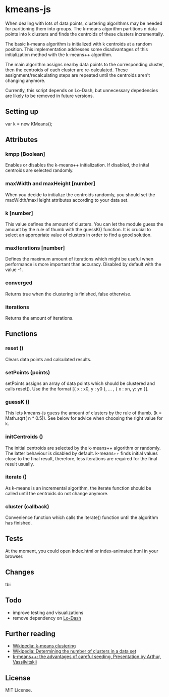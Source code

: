 kmeans-js
=========

When dealing with lots of data points, clustering algorithms may be needed for paritioning them into groups. The k-means algorithm partitions n data points into k clusters and finds the centroids of these clusters incrementally.

The basic k-means algorithm is initialized with k centroids at a random position. This implementation addresses some disadvantages of this initialization method with the k-means++ algorithm.

The main algorithm assigns nearby data points to the corresponding cluster, then the centroids of each cluster are re-calculated. These assignment/recalculating steps are repeated until the centroids aren't changing anymore.

Currently, this script depends on Lo-Dash, but unnecessary depedencies are likely to be removed in future versions.

## Setting up

  var k = new KMeans();

## Attributes

### kmpp [Boolean]

Enables or disables the k-means++ initialization. If disabled, the inital centroids are selected randomly.

### maxWidth and maxHeight [number]

When you decide to initialize the centroids randomly, you should set the maxWidth/maxHeight attributes according to your data set.

### k [number]

This value defines the amount of clusters. You can let the module guess the amount by the rule of thumb with the guessK() function. It is crucial to select an appropriate value of clusters in order to find a good solution.

### maxIterations [number]

Defines the maximum amount of iterations which might be useful when performance is more important than accuracy. Disabled by default with the value -1.

### converged

Returns true when the clustering is finished, false otherwise.

### iterations

Returns the amount of iterations.

## Functions

### reset ()

Clears data points and calculated results.

### setPoints (points)

setPoints assigns an array of data points which should be clustered and calls reset(). Use the the format [{ x : x0, y : y0 }, ... , { x : xn, y: yn }].  

### guessK ()

This lets kmeans-js guess the amount of clusters by the rule of thumb. (k = Math.sqrt( n * 0.5)). See below for advice when choosing the right value for k.

### initCentroids ()

The initial centroids are selected by the k-means++ algorithm or randomly. The latter behaviour is disabled by default. k-means++ finds initial values close to the final result, therefore, less iterations are required for the final result usually.

### iterate ()

As k-means is an incremental algorithm, the iterate function should be called until the centroids do not change anymore. 

### cluster (callback)

Convenience function which calls the iterate() function until the algorithm has finished. 

## Tests

At the moment, you could open index.html or index-animated.html in your browser.

## Changes

tbi

## Todo

* improve testing and visualizations
* remove dependency on [Lo-Dash](http://lodash.com/)

Further reading
---------------

* [Wikipedia: k-means clustering](https://en.wikipedia.org/wiki/K-means_clustering)
* [Wikipedia: Determining the number of clusters in a data set](https://en.wikipedia.org/wiki/Determining_the_number_of_clusters_in_a_data_set)
* [k-means++: the advantages of careful seeding, Presentation by Arthur, Vassilvitskii](http://theory.stanford.edu/~sergei/slides/BATS-Means.pdf)

License
-------

MIT License.
